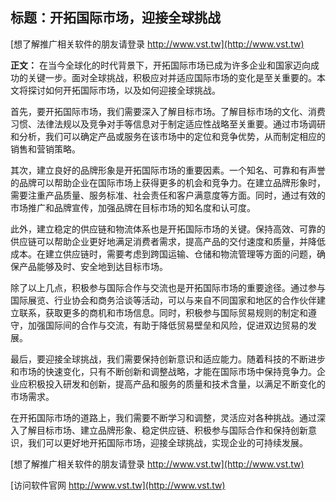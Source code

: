 ## **标题：开拓国际市场，迎接全球挑战**

[想了解推广相关软件的朋友请登录 http://www.vst.tw](http://www.vst.tw)

**正文：**
在当今全球化的时代背景下，开拓国际市场已成为许多企业和国家迈向成功的关键一步。面对全球挑战，积极应对并适应国际市场的变化是至关重要的。本文将探讨如何开拓国际市场，以及如何迎接全球挑战。

首先，要开拓国际市场，我们需要深入了解目标市场。了解目标市场的文化、消费习惯、法律法规以及竞争对手等信息对于制定适应性战略至关重要。通过市场调研和分析，我们可以确定产品或服务在该市场中的定位和竞争优势，从而制定相应的销售和营销策略。

其次，建立良好的品牌形象是开拓国际市场的重要因素。一个知名、可靠和有声誉的品牌可以帮助企业在国际市场上获得更多的机会和竞争力。在建立品牌形象时，需要注重产品质量、服务标准、社会责任和客户满意度等方面。同时，通过有效的市场推广和品牌宣传，加强品牌在目标市场的知名度和认可度。

此外，建立稳定的供应链和物流体系也是开拓国际市场的关键。保持高效、可靠的供应链可以帮助企业更好地满足消费者需求，提高产品的交付速度和质量，并降低成本。在建立供应链时，需要考虑到跨国运输、仓储和物流管理等方面的问题，确保产品能够及时、安全地到达目标市场。

除了以上几点，积极参与国际合作与交流也是开拓国际市场的重要途径。通过参与国际展览、行业协会和商务洽谈等活动，可以与来自不同国家和地区的合作伙伴建立联系，获取更多的商机和市场信息。同时，积极参与国际贸易规则的制定和遵守，加强国际间的合作与交流，有助于降低贸易壁垒和风险，促进双边贸易的发展。

最后，要迎接全球挑战，我们需要保持创新意识和适应能力。随着科技的不断进步和市场的快速变化，只有不断创新和调整战略，才能在国际市场中保持竞争力。企业应积极投入研发和创新，提高产品和服务的质量和技术含量，以满足不断变化的市场需求。

在开拓国际市场的道路上，我们需要不断学习和调整，灵活应对各种挑战。通过深入了解目标市场、建立品牌形象、稳定供应链、积极参与国际合作和保持创新意识，我们可以更好地开拓国际市场，迎接全球挑战，实现企业的可持续发展。

[想了解推广相关软件的朋友请登录 http://www.vst.tw](http://www.vst.tw)


[访问软件官网 http://www.vst.tw](http://www.vst.tw)

